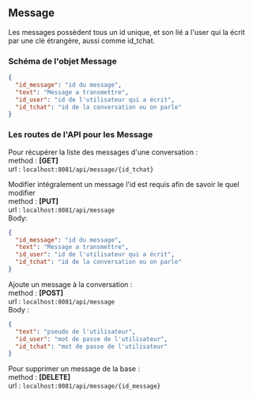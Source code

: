 ## Message

Les messages possèdent tous un id unique, et son lié a l'user qui la écrit par 
une clé étrangère, aussi comme id_tchat.

### Schéma de l'objet Message

```json
{
  "id_message": "id du message",
  "text": "Message a transmettre",
  "id_user": "id de l'utilisateur qui a écrit",
  "id_tchat": "id de la conversation ou on parle"
}
```

### Les routes de l'API pour les Message
Pour récupérer la liste des messages d'une conversation :</br>
method : **[GET]**</br>
url : `localhost:8081/api/message/{id_tchat}`</br>

Modifier intégralement un message l'id est requis afin de savoir le quel modifier</br>
method : **[PUT]** </br>
url : `localhost:8081/api/message`</br>
Body:</br>

```json
{
  "id_message": "id du message",
  "text": "Message a transmettre",
  "id_user": "id de l'utilisateur qui a écrit",
  "id_tchat": "id de la conversation ou on parle"
}
```

Ajoute un message à la conversation :</br>
method : **[POST]**</br>
url : `localhost:8081/api/message`</br>
Body :</br>

```json
{
  "text": "pseudo de l'utilisateur",
  "id_user": "mot de passe de l'utilisateur",
  "id_tchat": "mot de passe de l'utilisateur"
}
```

Pour supprimer un message de la base :</br>
method : **[DELETE]**</br>
url : `localhost:8081/api/message/{id_message}`</br>
